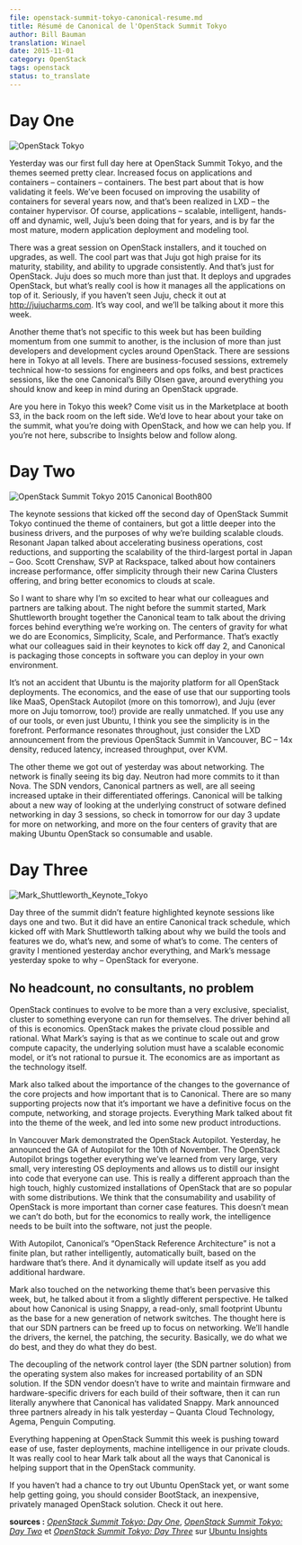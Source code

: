 ```yaml
---
file: openstack-summit-tokyo-canonical-resume.md
title: Résumé de Canonical de l'OpenStack Summit Tokyo
author: Bill Bauman
translation: Winael
date: 2015-11-01
category: OpenStack
tags: openstack
status: to_translate
---
```


# Day One

![OpenStack Tokyo][1]

Yesterday was our first full day here at OpenStack Summit Tokyo, and the themes seemed pretty clear. Increased focus on applications and containers – containers – containers. The best part about that is how validating it feels. We’ve been focused on improving the usability of containers for several years now, and that’s been realized in LXD – the container hypervisor. Of course, applications – scalable, intelligent, hands-off and dynamic, well, Juju’s been doing that for years, and is by far the most mature, modern application deployment and modeling tool.

There was a great session on OpenStack installers, and it touched on upgrades, as well. The cool part was that Juju got high praise for its maturity, stability, and ability to upgrade consistently. And that’s just for OpenStack. Juju does so much more than just that. It deploys and upgrades OpenStack, but what’s really cool is how it manages all the applications on top of it. Seriously, if you haven’t seen Juju, check it out at http://jujucharms.com. It’s way cool, and we’ll be talking about it more this week.

Another theme that’s not specific to this week but has been building momentum from one summit to another, is the inclusion of more than just developers and development cycles around OpenStack. There are sessions here in Tokyo at all levels. There are business-focused sessions, extremely technical how-to sessions for engineers and ops folks, and best practices sessions, like the one Canonical’s Billy Olsen gave, around everything you should know and keep in mind during an OpenStack upgrade.

Are you here in Tokyo this week? Come visit us in the Marketplace at booth S3, in the back room on the left side. We’d love to hear about your take on the summit, what you’re doing with OpenStack, and how we can help you. If you’re not here, subscribe to Insights below and follow along.

# Day Two

![OpenStack Summit Tokyo 2015 Canonical Booth800][20]

The keynote sessions that kicked off the second day of OpenStack Summit Tokyo continued the theme of containers, but got a little deeper into the business drivers, and the purposes of why we’re building scalable clouds. Resonant Japan talked about accelerating business operations, cost reductions, and supporting the scalability of the third-largest portal in Japan – Goo. Scott Crenshaw, SVP at Rackspace, talked about how containers increase performance, offer simplicity through their new Carina Clusters offering, and bring better economics to clouds at scale.

So I want to share why I’m so excited to hear what our colleagues and partners are talking about. The night before the summit started, Mark Shuttleworth brought together the Canonical team to talk about the driving forces behind everything we’re working on. The centers of gravity for what we do are Economics, Simplicity, Scale, and Performance. That’s exactly what our colleagues said in their keynotes to kick off day 2, and Canonical is packaging those concepts in software you can deploy in your own environment.

It’s not an accident that Ubuntu is the majority platform for all OpenStack deployments. The economics, and the ease of use that our supporting tools like MaaS, OpenStack Autopilot (more on this tomorrow), and Juju (ever more on Juju tomorrow, too!) provide are really unmatched. If you use any of our tools, or even just Ubuntu, I think you see the simplicity is in the forefront. Performance resonates throughout, just consider the LXD announcement from the previous OpenStack Summit in Vancouver, BC – 14x density, reduced latency, increased throughput, over KVM.

The other theme we got out of yesterday was about networking. The network is finally seeing its big day. Neutron had more commits to it than Nova. The SDN vendors, Canonical partners as well, are all seeing increased uptake in their differentiated offerings. Canonical will be talking about a new way of looking at the underlying construct of sotware defined networking in day 3 sessions, so check in tomorrow for our day 3 update for more on networking, and more on the four centers of gravity that are making Ubuntu OpenStack so consumable and usable.

# Day Three

![Mark_Shuttleworth_Keynote_Tokyo][30]

Day three of the summit didn’t feature highlighted keynote sessions like days one and two. But it did have an entire Canonical track schedule, which kicked off with Mark Shuttleworth talking about why we build the tools and features we do, what’s new, and some of what’s to come. The centers of gravity I mentioned yesterday anchor everything, and Mark’s message yesterday spoke to why – OpenStack for everyone.

## No headcount, no consultants, no problem

OpenStack continues to evolve to be more than a very exclusive, specialist, cluster to something everyone can run for themselves. The driver behind all of this is economics. OpenStack makes the private cloud possible and rational. What Mark’s saying is that as we continue to scale out and grow compute capacity, the underlying solution must have a scalable economic model, or it’s not rational to pursue it. The economics are as important as the technology itself.

Mark also talked about the importance of the changes to the governance of the core projects and how important that is to Canonical. There are so many supporting projects now that it’s important we have a definitive focus on the compute, networking, and storage projects. Everything Mark talked about fit into the theme of the week, and led into some new product introductions.

In Vancouver Mark demonstrated the OpenStack Autopilot. Yesterday, he announced the GA of Autopilot for the 10th of November. The OpenStack Autopilot brings together everything we’ve learned from very large, very small, very interesting OS deployments and allows us to distill our insight into code that everyone can use. This is really a different approach than the high touch, highly customized installations of OpenStack that are so popular with some distributions. We think that the consumability and usability of OpenStack is more important than corner case features. This doesn’t mean we can’t do both, but for the economics to really work, the intelligence needs to be built into the software, not just the people.

With Autopilot, Canonical’s “OpenStack Reference Architecture” is not a finite plan, but rather intelligently, automatically built, based on the hardware that’s there. And it dynamically will update itself as you add additional hardware.

Mark also touched on the networking theme that’s been pervasive this week, but, he talked about it from a slightly different perspective. He talked about how Canonical is using Snappy, a read-only, small footprint Ubuntu as the base for a new generation of network switches. The thought here is that our SDN partners can be freed up to focus on networking. We’ll handle the drivers, the kernel, the patching, the security. Basically, we do what we do best, and they do what they do best.

The decoupling of the network control layer (the SDN partner solution) from the operating system also makes for increased portability of an SDN solution. If the SDN vendor doesn’t have to write and maintain firmware and hardware-specific drivers for each build of their software, then it can run literally anywhere that Canonical has validated Snappy. Mark announced three partners already in his talk yesterday – Quanta Cloud Technology, Agema, Penguin Computing.

Everything happening at OpenStack Summit this week is pushing toward ease of use, faster deployments, machine intelligence in our private clouds. It was really cool to hear Mark talk about all the ways that Canonical is helping support that in the OpenStack community.

If you haven’t had a chance to try out Ubuntu OpenStack yet, or want some help getting going, you should consider BootStack, an inexpensive, privately managed OpenStack solution. Check it out here.

**sources :** [_OpenStack Summit Tokyo: Day One_][31], [_OpenStack Summit Tokyo: Day Two_][32] et [_OpenStack Summit Tokyo: Day Three_][33] sur [Ubuntu Insights][34] 

[1]: https://insights.ubuntu.com/wp-content/uploads/f67e/20151027_172000.png
[20]: https://insights.ubuntu.com/wp-content/uploads/20dd/OpenStack-Summit-Tokyo-2015-Canonical-Booth800.jpg
[30]: https://insights.ubuntu.com/wp-content/uploads/0d6d/Mark_Shuttleworth_Keynote_Tokyo.jpg
[31]: http://insights.ubuntu.com/2015/10/28/openstack-summit-tokyo-day-1/
[32]: http://insights.ubuntu.com/2015/10/29/openstack-summit-tokyo-day-2/
[33]: http://insights.ubuntu.com/2015/10/30/openstack-summit-tokyo-day-three/
[34]: http://insights.ubuntu.com
